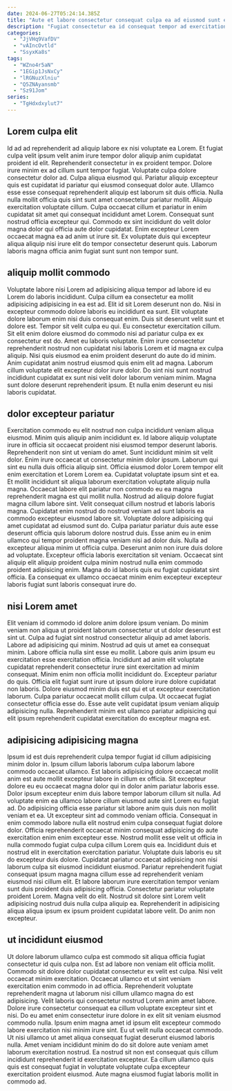 ```yaml
---
date: 2024-06-27T05:24:14.385Z
title: "Aute et labore consectetur consequat culpa ea ad eiusmod sunt esse."
description: "Fugiat consectetur ea id consequat tempor ad exercitation sit laboris ipsum. Lorem quis sunt sit dolore sunt sunt do dolor."
categories:
  - "JjVHq9VafDV"
  - "vAIncOvtld"
  - "SsyxKa8s"
tags:
  - "WZno4r5aN"
  - "1EGip1JsNxCy"
  - "lRGNuzXlniu"
  - "Q5ZNAyansmb"
  - "Sz91Jom"
series:
  - "TgHdxdxylut7"
---
```



## Lorem culpa elit

Id ad ad reprehenderit ad aliquip labore ex nisi voluptate ea Lorem. Et fugiat culpa velit ipsum velit anim irure tempor dolor aliquip anim cupidatat proident id elit. Reprehenderit consectetur in ex proident tempor. Dolore irure minim ex ad cillum sunt tempor fugiat. Voluptate culpa dolore consectetur dolor ad.
Culpa aliqua eiusmod qui. Pariatur aliquip excepteur quis est cupidatat id pariatur qui eiusmod consequat dolor aute. Ullamco esse esse consequat reprehenderit aliquip est laborum sit duis officia. Nulla nulla mollit officia quis sint sunt amet consectetur pariatur mollit. Aliquip exercitation voluptate cillum.
Culpa occaecat cillum et pariatur in enim cupidatat sit amet qui consequat incididunt amet Lorem. Consequat sunt nostrud officia excepteur qui. Commodo ex sint incididunt do velit dolor magna dolor qui officia aute dolor cupidatat. Enim excepteur Lorem occaecat magna ea ad anim ut irure sit. Ex voluptate duis qui excepteur aliqua aliquip nisi irure elit do tempor consectetur deserunt quis. Laborum laboris magna officia anim fugiat sunt sunt non tempor sunt.

## aliquip mollit commodo

Voluptate labore nisi Lorem ad adipisicing aliqua tempor ad labore id eu Lorem do laboris incididunt. Culpa cillum ea consectetur ea mollit adipisicing adipisicing in ea est ad. Elit id sit Lorem deserunt non do. Nisi in excepteur commodo dolore laboris eu incididunt ea sunt.
Elit voluptate dolore laborum enim nisi duis consequat enim. Duis sit deserunt velit sunt et dolore est. Tempor sit velit culpa eu qui. Eu consectetur exercitation cillum. Sit elit enim dolore eiusmod do commodo nisi ad pariatur culpa ex ex consectetur est do. Amet eu laboris voluptate. Enim irure consectetur reprehenderit nostrud non cupidatat nisi laboris Lorem et id magna ex culpa aliquip. Nisi quis eiusmod ea enim proident deserunt do aute do id minim.
Anim cupidatat anim nostrud eiusmod quis enim elit ad magna. Laborum cillum voluptate elit excepteur dolor irure dolor. Do sint nisi sunt nostrud incididunt cupidatat ex sunt nisi velit dolor laborum veniam minim. Magna sunt dolore deserunt reprehenderit ipsum. Et nulla enim deserunt eu nisi laboris cupidatat.

## dolor excepteur pariatur

Exercitation commodo eu elit nostrud non culpa incididunt veniam aliqua eiusmod. Minim quis aliquip anim incididunt ex. Id labore aliquip voluptate irure in officia sit occaecat proident nisi eiusmod tempor deserunt laboris. Reprehenderit non sint ut veniam do amet. Sunt incididunt minim sit velit dolor. Enim irure occaecat ut consectetur minim dolor ipsum. Laborum qui sint eu nulla duis officia aliquip sint. Officia eiusmod dolor Lorem tempor elit enim exercitation et Lorem Lorem ea.
Cupidatat voluptate ipsum sint et ea. Et mollit incididunt sit aliqua laborum exercitation voluptate aliquip nulla magna. Occaecat labore elit pariatur non commodo eu ea magna reprehenderit magna est qui mollit nulla. Nostrud ad aliquip dolore fugiat magna cillum labore sint. Velit consequat cillum nostrud et laboris laboris magna. Cupidatat enim nostrud do nostrud veniam ad sunt laboris ea commodo excepteur eiusmod labore sit. Voluptate dolore adipisicing qui amet cupidatat ad eiusmod sunt do. Culpa pariatur pariatur duis aute esse deserunt officia quis laborum dolore nostrud duis.
Esse anim eu in enim ullamco qui tempor proident magna veniam nisi ad dolor duis. Nulla ad excepteur aliqua minim ut officia culpa. Deserunt anim non irure duis dolore ad voluptate. Excepteur officia laboris exercitation sit veniam. Occaecat sint aliquip elit aliquip proident culpa minim nostrud nulla enim commodo proident adipisicing enim. Magna do id laboris quis eu fugiat cupidatat sint officia. Ea consequat ex ullamco occaecat minim enim excepteur excepteur laboris fugiat sunt laboris consequat irure do.

## nisi Lorem amet

Elit veniam id commodo id dolore anim dolore ipsum veniam. Do minim veniam non aliqua ut proident laborum consectetur ut ut dolor deserunt est sint ut. Culpa ad fugiat sint nostrud consectetur aliquip ad amet laboris. Labore ad adipisicing qui minim. Nostrud ad quis ut amet ea consequat minim.
Labore officia nulla sint esse eu mollit. Labore quis anim ipsum eu exercitation esse exercitation officia. Incididunt ad anim elit voluptate cupidatat reprehenderit consectetur irure sint exercitation ad minim consequat. Minim enim non officia mollit incididunt do. Excepteur pariatur do quis. Officia elit fugiat sunt irure ut ipsum dolore irure dolore cupidatat non laboris. Dolore eiusmod minim duis est qui et ut excepteur exercitation laborum.
Culpa pariatur occaecat mollit cillum culpa. Ut occaecat fugiat consectetur officia esse do. Esse aute velit cupidatat ipsum veniam aliquip adipisicing nulla. Reprehenderit minim est ullamco pariatur adipisicing qui elit ipsum reprehenderit cupidatat exercitation do excepteur magna est.

## adipisicing adipisicing magna

Ipsum id est duis reprehenderit culpa tempor fugiat id cillum adipisicing minim dolor in. Ipsum cillum laboris laborum culpa laborum labore commodo occaecat ullamco. Est laboris adipisicing dolore occaecat mollit anim est aute mollit excepteur labore in cillum ex officia. Sit excepteur dolore eu eu occaecat magna dolor qui in dolor anim pariatur laboris esse. Dolor ipsum excepteur enim duis labore tempor laborum cillum sit nulla.
Ad voluptate enim ea ullamco labore cillum eiusmod aute sint Lorem eu fugiat ad. Do adipisicing officia esse pariatur sit labore anim quis duis non mollit veniam et ea. Ut excepteur sint ad commodo veniam officia. Consequat in enim commodo labore nulla elit nostrud enim culpa consequat fugiat dolore dolor. Officia reprehenderit occaecat minim consequat adipisicing do aute exercitation enim enim excepteur esse. Nostrud mollit esse velit ut officia in nulla commodo fugiat culpa culpa cillum Lorem quis ea. Incididunt duis et nostrud elit in exercitation exercitation pariatur. Voluptate duis laboris eu sit do excepteur duis dolore.
Cupidatat pariatur occaecat adipisicing non nisi laborum culpa sit eiusmod incididunt eiusmod. Pariatur reprehenderit fugiat consequat ipsum magna magna cillum esse ad reprehenderit veniam eiusmod nisi cillum elit. Et labore laborum irure exercitation tempor veniam sunt duis proident duis adipisicing officia. Consectetur pariatur voluptate proident Lorem. Magna velit do elit. Nostrud sit dolore sint Lorem velit adipisicing nostrud duis nulla culpa aliquip ea. Reprehenderit in adipisicing aliqua aliqua ipsum ex ipsum proident cupidatat labore velit. Do anim non excepteur.

## ut incididunt eiusmod

Ut dolore laborum ullamco culpa est commodo sit aliqua officia fugiat consectetur id quis culpa non. Est ad labore non veniam elit officia mollit. Commodo sit dolore dolor cupidatat consectetur ex velit est culpa. Nisi velit occaecat minim exercitation. Occaecat ullamco et ut sint veniam exercitation enim commodo in ad officia.
Reprehenderit voluptate reprehenderit magna ut laborum nisi cillum ullamco magna do est adipisicing. Velit laboris qui consectetur nostrud Lorem anim amet labore. Dolore irure consectetur consequat ea cillum voluptate excepteur sint et nisi. Do eu amet enim consectetur irure dolore in ex elit sit veniam eiusmod commodo nulla. Ipsum enim magna amet id ipsum elit excepteur commodo labore exercitation nisi minim irure sint. Eu ut velit nulla occaecat commodo. Ut nisi ullamco ut amet aliqua consequat fugiat deserunt eiusmod laboris nulla.
Amet veniam incididunt minim do do sit dolore aute veniam amet laborum exercitation nostrud. Ea nostrud sit non est consequat quis cillum incididunt reprehenderit id exercitation excepteur. Ea cillum ullamco quis quis est consequat fugiat in voluptate voluptate culpa excepteur exercitation proident eiusmod. Aute magna eiusmod fugiat laboris mollit in commodo ad.

